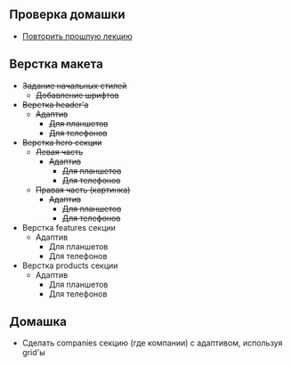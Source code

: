 
## Проверка домашки
- [Повторить прошлую лекцию](lecture7)

## Верстка макета
- <s>Задание начальных стилей</s>
	- <s>Добавление шрифтов</s>
- <s>Верстка header'а</s>
	- <s>Адаптив</s>
		- <s>Для планшетов</s>
		- <s>Для телефонов</s>
- <s>Верстка hero секции</s>
	- <s>Левая часть</s>
		- <s>Адаптив</s>
			- <s>Для планшетов</s>
			- <s>Для телефонов</s>
	- <s>Правая часть (картинка)</s>
		- <s>Адаптив</s>
			- <s>Для планшетов</s>
			- <s>Для телефонов</s>
 -  Верстка features секции
	- Адаптив
		- Для планшетов
		- Для телефонов
- Верстка products секции
	- Адаптив
		- Для планшетов
		- Для телефонов
## Домашка
- Сделать companies секцию (где компании) с адаптивом, используя grid'ы